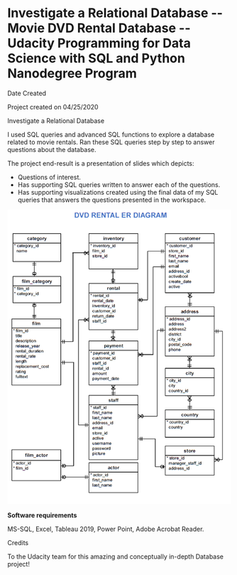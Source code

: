 # Investigate a Relational Database -- Movie DVD Rental Database -- Udacity Programming for Data Science with SQL and Python Nanodegree Program

Date Created

Project created on 04/25/2020

Investigate a Relational Database

I used SQL queries and advanced SQL functions to explore a database related to movie rentals. Ran these SQL queries step by step to answer questions about the database.

The project end-result is a presentation of slides which depicts:

- Questions of interest.
- Has supporting SQL queries written to answer each of the questions.
- Has supporting visualizations created using the final data of my SQL queries that answers the questions presented in the workspace.

![](image%20ER%20Diagram/DVD%20Rental%20Database%20diagram.png)

**Software requirements**

MS-SQL, Excel, Tableau 2019, Power Point, Adobe Acrobat Reader.

Credits

To the Udacity team for this amazing and conceptually in-depth Database project!
